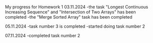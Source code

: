 My progress for Homework 1
03.11.2024
-the task "Longest Continuous Increasing Sequence" and "Intersection of Two Arrays" has been completed
-the "Merge Sorted Array" task has been completed

05.11.2024
-task number 3 is completed
-started doing task number 2

07.11.2024
-completed task number 2
